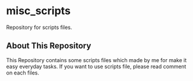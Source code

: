# misc_scripts
Repository for scripts files.

## About This Repository
This Repository contains some scripts files which made by me for make it easy everyday tasks.
If you want to use scripts file, please read comment on each files.
